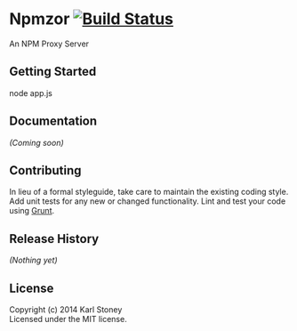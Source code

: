 # Npmzor [![Build Status](https://secure.travis-ci.org/Stono/Npmzor.png?branch=develop)](http://travis-ci.org/Stono/Npmzor)
An NPM Proxy Server

## Getting Started
node app.js

## Documentation
_(Coming soon)_

## Contributing
In lieu of a formal styleguide, take care to maintain the existing coding style. Add unit tests for any new or changed functionality. Lint and test your code using [Grunt](http://gruntjs.com/).

## Release History
_(Nothing yet)_

## License
Copyright (c) 2014 Karl Stoney  
Licensed under the MIT license.
